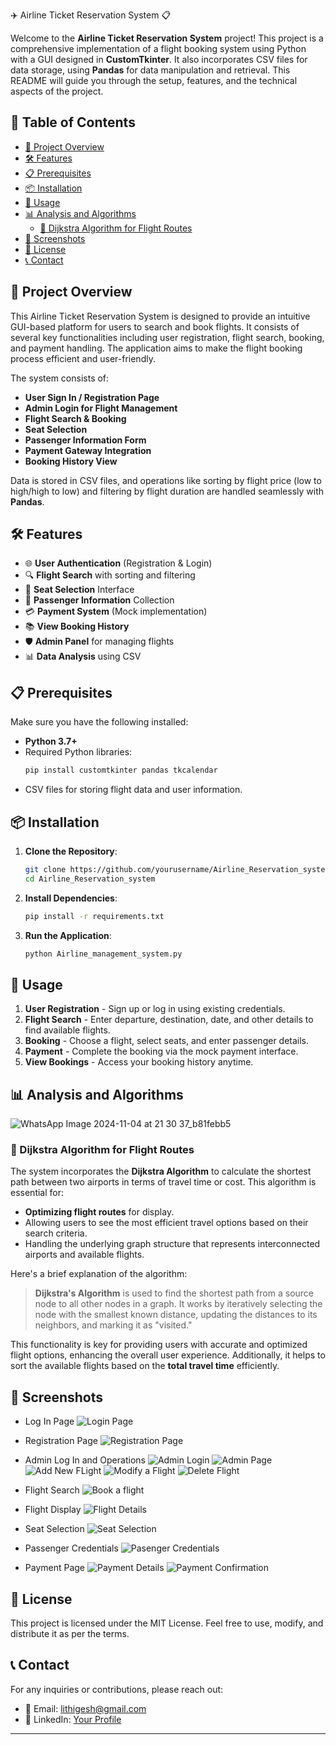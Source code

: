 ✈️ Airline Ticket Reservation System 📋

Welcome to the **Airline Ticket Reservation System** project! This project is a comprehensive implementation of a flight booking system using Python with a GUI designed in **CustomTkinter**. It also incorporates CSV files for data storage, using **Pandas** for data manipulation and retrieval. This README will guide you through the setup, features, and the technical aspects of the project. 

## 📑 Table of Contents
- [🎯 Project Overview](#-project-overview)
- [🛠️ Features](#️-features)
- [📋 Prerequisites](#-prerequisites)
- [📦 Installation](#-installation)
- [🚀 Usage](#-usage)
- [📊 Analysis and Algorithms](#-analysis-and-algorithms)
  - [🔀 Dijkstra Algorithm for Flight Routes](#-dijkstra-algorithm-for-flight-routes)
- [📸 Screenshots](#-screenshots)
- [📜 License](#-license)
- [📞 Contact](#-contact)

## 🎯 Project Overview

This Airline Ticket Reservation System is designed to provide an intuitive GUI-based platform for users to search and book flights. It consists of several key functionalities including user registration, flight search, booking, and payment handling. The application aims to make the flight booking process efficient and user-friendly.

The system consists of:
- **User Sign In / Registration Page**
- **Admin Login for Flight Management**
- **Flight Search & Booking**
- **Seat Selection**
- **Passenger Information Form**
- **Payment Gateway Integration**
- **Booking History View**

Data is stored in CSV files, and operations like sorting by flight price (low to high/high to low) and filtering by flight duration are handled seamlessly with **Pandas**.

## 🛠️ Features

- 🌐 **User Authentication** (Registration & Login)
- 🔍 **Flight Search** with sorting and filtering
- 🛫 **Seat Selection** Interface
- 📑 **Passenger Information** Collection
- 💳 **Payment System** (Mock implementation)
- 📚 **View Booking History**
- 🛡️ **Admin Panel** for managing flights
- 📊 **Data Analysis** using CSV

## 📋 Prerequisites

Make sure you have the following installed:
- **Python 3.7+**
- Required Python libraries:
  ```python
  pip install customtkinter pandas tkcalendar
  ```
- CSV files for storing flight data and user information.

## 📦 Installation

1. **Clone the Repository**:
   ```bash
   git clone https://github.com/yourusername/Airline_Reservation_system.git
   cd Airline_Reservation_system
   ```

2. **Install Dependencies**:
   ```bash
   pip install -r requirements.txt
   ```

3. **Run the Application**:
   ```bash
   python Airline_management_system.py
   ```

## 🚀 Usage

1. **User Registration** - Sign up or log in using existing credentials.
2. **Flight Search** - Enter departure, destination, date, and other details to find available flights.
3. **Booking** - Choose a flight, select seats, and enter passenger details.
4. **Payment** - Complete the booking via the mock payment interface.
5. **View Bookings** - Access your booking history anytime.

## 📊 Analysis and Algorithms

![WhatsApp Image 2024-11-04 at 21 30 37_b81febb5](https://github.com/user-attachments/assets/703530fc-787b-4176-8f49-a757078fb77c)


### 🔀 Dijkstra Algorithm for Flight Routes

The system incorporates the **Dijkstra Algorithm** to calculate the shortest path between two airports in terms of travel time or cost. This algorithm is essential for:
- **Optimizing flight routes** for display.
- Allowing users to see the most efficient travel options based on their search criteria.
- Handling the underlying graph structure that represents interconnected airports and available flights.

Here's a brief explanation of the algorithm:

> **Dijkstra's Algorithm** is used to find the shortest path from a source node to all other nodes in a graph. It works by iteratively selecting the node with the smallest known distance, updating the distances to its neighbors, and marking it as "visited."

This functionality is key for providing users with accurate and optimized flight options, enhancing the overall user experience. Additionally, it helps to sort the available flights based on the **total travel time** efficiently.



## 📸 Screenshots

- Log In Page
  ![Login Page](https://github.com/user-attachments/assets/eb501db6-2165-4789-92d0-5ca037d0461f)

- Registration Page
  ![Registration Page](https://github.com/user-attachments/assets/433dca25-be27-4d58-ba5a-4a5d484365b7)

- Admin Log In and Operations
  ![Admin Login](https://github.com/user-attachments/assets/8d5d4fb0-4390-4d98-a094-5d94d7744704)
  ![Admin Page](https://github.com/user-attachments/assets/fbba5b26-a672-496e-b11c-d40f85fad561)
  ![Add New FLight](https://github.com/user-attachments/assets/3834845d-6a09-4f06-a0fc-e1a7b77cd2a5)
  ![Modify a Flight](https://github.com/user-attachments/assets/6f4b6183-56cf-4d51-b3db-6127953ce618)
  ![Delete Flight](https://github.com/user-attachments/assets/afe9acc4-307b-43ed-a267-be7917060d55)

- Flight Search
  ![Book a flight](https://github.com/user-attachments/assets/f3ecad79-462f-415b-9614-4f92a8152856)

- Flight Display
  ![Flight Details](https://github.com/user-attachments/assets/8b2da9df-474b-452f-9fdd-9a8e797ecb55)

- Seat Selection
  ![Seat Selection](https://github.com/user-attachments/assets/cb77f7f0-e3ec-4d6c-b0c0-f1eddae7f420)

- Passenger Credentials
  ![Pasenger Credentials](https://github.com/user-attachments/assets/2cad0760-4e10-441d-b108-c8314a37fdf0)

- Payment Page
  ![Payment Details](https://github.com/user-attachments/assets/be3663c7-823b-4042-bdb5-599962be1984)
  ![Payment Confirmation](https://github.com/user-attachments/assets/eec1ad71-7db5-438a-acfc-57bcd875095d)




## 📜 License

This project is licensed under the MIT License. Feel free to use, modify, and distribute it as per the terms.

## 📞 Contact

For any inquiries or contributions, please reach out:

- 📧 Email: lithigesh@gmail.com
- 🔗 LinkedIn: [Your Profile](https://linkedin.com/in/lithigesh15)

---
